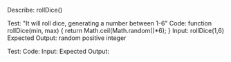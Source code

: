 Describe: rollDice()

Test: "It will roll dice, generating a number between 1-6"
Code: 
function rollDice(min, max) {
  return Math.ceil(Math.random()*6);
}
Input: rollDice(1,6)
Expected Output: random positive integer

Test:
Code:
Input:
Expected Output:


